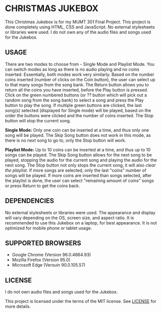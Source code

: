 
# CHRISTMAS JUKEBOX

This Christmas Jukebox is for my MUMT 301 Final Project. This project is done completely using HTML, CSS and JavaScript.  No external stylesheets or libraries were used.  I do not own any of the audio files and songs used for the Jukebox.

## USAGE

There are two modes to choose from - Single Mode and Playlist Mode.  You can switch modes as long as there is no audio playing and no coins inserted. Essentially, both modes work very similarly. Based on the number coins inserted (number of clicks on the Coin button), the user can select up to that many songs from the song bank.  The Return button allows you to return all the coins you have inserted, before the Play button is pressed.  Click on the green numbered buttons (or ?? button which will pick out a random song from the song bank) to select a song and press the Play button to play the song.  If multiple green buttons are clicked, the last song(s) selected (displayed for Single mode) will be played, based on the order the buttons were clicked and the number of coins inserted.  The Stop button will stop the current song.

**Single Mode:** Only one coin can be inserted at a time, and thus only one song will be played.  The Skip Song button does not work in this mode, as there is no next song to go to, only the Stop button will work.

**Playlist Mode:** Up to 10 coins can be inserted at a time, and thus up to 10 songs can be played.  The Skip Song button allows for the next song to be played, stopping the audio for the current song and playing the audio for the next song.  The Stop button not only stops the current song, it will also *clear the playlist*.  If more songs are selected, only the last "coins" number of songs will be played.  If more coins are inserted than songs selected, after the playlist is done, the user can select "remaining amount of coins" songs or press Return to get the coins back.

## DEPENDENCIES

No external stylesheets or libraries were used.  The appearance and display will vary depending on the OS, screen size, and aspect ratio. It is recommended to use this Jukebox on a laptop, for best appearance.  It is not optimized for mobile phone or tablet usage.

## SUPPORTED BROWSERS

- Google Chrome (Version 96.0.4664.93)
- Mozilla Firefox (Version 95.0) 
- Microsoft Edge (Versuin 90.0.105.57)

## LICENSE

I do not own audio files and songs used for the Jukebox.  

This project is licensed under the terms of the MIT license.  See [LICENSE](LICENSE.md) for more details.